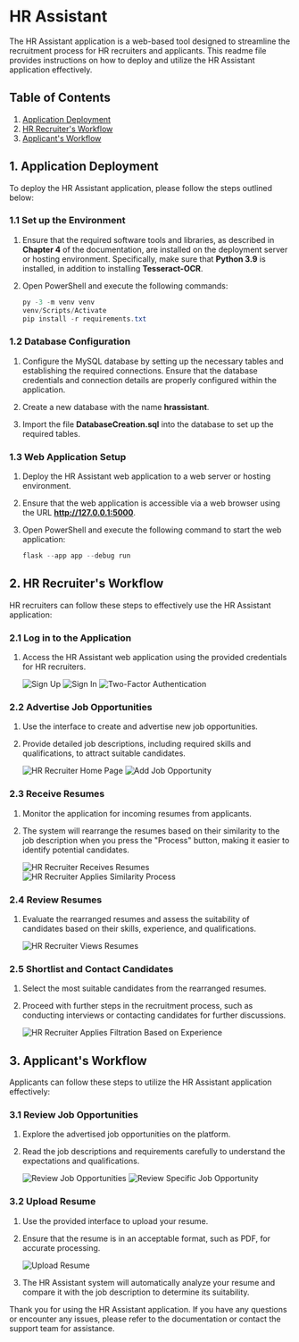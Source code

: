 # HR Assistant

The HR Assistant application is a web-based tool designed to streamline the recruitment process for HR recruiters and applicants. This readme file provides instructions on how to deploy and utilize the HR Assistant application effectively.

## Table of Contents

1. [Application Deployment](#application-deployment)
2. [HR Recruiter's Workflow](#hr-recruiters-workflow)
3. [Applicant's Workflow](#applicants-workflow)

## 1. Application Deployment <a name="application-deployment"></a>

To deploy the HR Assistant application, please follow the steps outlined below:

### 1.1 Set up the Environment

1. Ensure that the required software tools and libraries, as described in **Chapter 4** of the documentation, are installed on the deployment server or hosting environment. Specifically, make sure that **Python 3.9** is installed, in addition to installing **Tesseract-OCR**.

2. Open PowerShell and execute the following commands:

   ```powershell
   py -3 -m venv venv
   venv/Scripts/Activate
   pip install -r requirements.txt
   ```

### 1.2 Database Configuration

1. Configure the MySQL database by setting up the necessary tables and establishing the required connections. Ensure that the database credentials and connection details are properly configured within the application.

2. Create a new database with the name **hrassistant**.

3. Import the file **DatabaseCreation.sql** into the database to set up the required tables.

### 1.3 Web Application Setup

1. Deploy the HR Assistant web application to a web server or hosting environment.

2. Ensure that the web application is accessible via a web browser using the URL **http://127.0.0.1:5000**.

3. Open PowerShell and execute the following command to start the web application:

   ```powershell
   flask --app app --debug run
   ```

## 2. HR Recruiter's Workflow <a name="hr-recruiters-workflow"></a>

HR recruiters can follow these steps to effectively use the HR Assistant application:

### 2.1 Log in to the Application

1. Access the HR Assistant web application using the provided credentials for HR recruiters.

   ![Sign Up](images/sign_up.jpg)
   ![Sign In](images/sign_in.jpg)
   ![Two-Factor Authentication](images/2fa.jpg)

### 2.2 Advertise Job Opportunities

1. Use the interface to create and advertise new job opportunities.

2. Provide detailed job descriptions, including required skills and qualifications, to attract suitable candidates.

   ![HR Recruiter Home Page](images/recruiter_home.jpg)
   ![Add Job Opportunity](images/add_new_opportunity.jpg)

### 2.3 Receive Resumes

1. Monitor the application for incoming resumes from applicants.

2. The system will rearrange the resumes based on their similarity to the job description when you press the "Process" button, making it easier to identify potential candidates.

   ![HR Recruiter Receives Resumes](images/wait_for_applicants.jpg)
   ![HR Recruiter Applies Similarity Process](images/apply_similarity_process.jpg)

### 2.4 Review Resumes

1. Evaluate the rearranged resumes and assess the suitability of candidates based on their skills, experience, and qualifications.

   ![HR Recruiter Views Resumes](images/view_resumes.jpg)

### 2.5 Shortlist and Contact Candidates

1. Select the most suitable candidates from the rearranged resumes.

2. Proceed with further steps in the recruitment process, such as conducting interviews or contacting candidates for further discussions.

   ![HR Recruiter Applies Filtration Based on Experience](images/filter_based_on_exp.jpg)

## 3. Applicant's Workflow <a name="applicants-workflow"></a>

Applicants can follow these steps to utilize the HR Assistant application effectively:

### 3.1 Review Job Opportunities

1. Explore the advertised job opportunities on the platform.

2. Read the job descriptions and requirements carefully to understand the expectations and qualifications.

   ![Review Job Opportunities](images/applicants_home.jpg)
   ![Review Specific Job Opportunity](images/apply_for_job.jpg)

### 3.2 Upload Resume

1. Use the provided interface to upload your resume.

2. Ensure that the resume is in an acceptable format, such as PDF, for accurate processing.

   ![Upload Resume](images/upload_resume.png)

3. The HR Assistant system will automatically analyze your resume and compare it with the job description to determine its suitability.

Thank you for using the HR Assistant application. If you have any questions or encounter any issues, please refer to the documentation or contact the support team for assistance.
